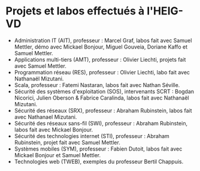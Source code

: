 # Projets et labos effectués à l'HEIG-VD

* Administration IT (AIT), professeur : Marcel Graf, labos fait avec Samuel Mettler, démo avec Mickael Bonjour, Miguel Gouveia, Doriane Kaffo et Samuel Mettler.
* Applications multi-tiers (AMT), professeur : Olivier Liechti, projets fait avec Samuel Mettler.
* Programmation réseau (RES),  professeur : Olivier Liechti, labo fait avec Nathanaël Mizutani.
* Scala, professeur : Fatemi Nastaran, labos fait avec Nathan Séville.
* Sécurité des systèmes d'exploitation (SOS), intervenants SCRT : Bogdan Nicorici, Julien Oberson & Fabrice Caralinda, labos fait avec Nathanaël Mizutani.
* Sécurité des réseaux (SRX), professeur : Abraham Rubinstein, labos fait avec Nathanael Mizutani.
* Sécurité des réseaux sans-fil (SWI), professeur : Abraham Rubinstein, labos fait avec Mickael Bonjour.
* Sécurité des technologies internet (STI), professeur : Abraham Rubinstein, projet fait avec Samuel Mettler.
* Systèmes mobiles (SYM), professeur : Fabien Dutoit, labos fait avec Mickael Bonjour et Samuel Mettler.
* Technologies web (TWEB), exemples du professeur Bertil Chappuis.

